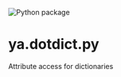 ![Python package](https://github.com/knowikow/ya.dotdict.py/workflows/Python%20package/badge.svg)

# ya.dotdict.py
Attribute access for dictionaries
